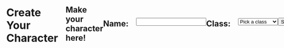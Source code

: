 ```yaml
---
permalink: /charactercreation
---
```

<head>
    <style>
        .candle {
            max-width: 100%;
        }
        .charactercreation {
            display: flex;
            align-items: center;
        }
        .bigtitle {
            flex: 1;
            margin-right: 20px;
        }
        .mediumtitle {
            flex: 1;
            margin-right: 20px;
        }
        .smalltitle {
            flex: 1;
            margin-right: 20px;
        }
        #table {
            display: none;
        }
    </style>
</head>
<body class="charactercreation">
    <!-- Failure Screen -->
    <h1 class="bigtitle">Create Your Character</h1>
    <h2 class="middletitle">Make your character here!</h2>
    <!-- Section 1: Name and class drop down selection -->
    <h2 class="smalltitle">Name:</h2>
    <input type="text" name="name" id="name" required><br>
    <h2 class="smalltitle">Class:</h2>
    <select id="class" name="class" onchange="showinfo()">
        <option value="">Pick a class</option>
        <option value="Knight">Knight</option>
        <option value="Mage">Mage</option>
        <option value="Rogue">Rogue</option>
        <option value="Shield Bearer">Shield Bearer</option>
        <option value="Grand Wizard">Grand Wizard</option>
    </select>
    <!-- Display data and image -->
    <div id="classInfo">
        <h3 id="class-description" class="class-details"></h3>
        <div id="table" class="class-details">
            <table>
                <thead>
                <tr>
                    <th>Class</th>
                    <th>Health</th>
                    <th>Attack</th>
                    <th>Range</th>
                    <th>Movement</th>
                </tr>
                </thead>
                <tbody id="result">
                <!-- Generated data goes here -->
                </tbody>
            </table>
        </div>
    </div>
    <!-- Submit button -->
    <br>
    <button class="buttons" onclick="submitinfo()">Submit</button>
    <img class="candle" src="https://i.postimg.cc/wj2FYHpM/candle-removebg-preview.png">
    <script>
        var uri;
            if (location.hostname === "localhost") {
                    uri = "http://localhost:8918";
            } else if (location.hostname === "127.0.0.1") {
                    uri = "http://127.0.0.1:8918";
            } else {
                    uri = "https://wrong.nighthawkcodingsociety.com";
            }
        const class_descriptions = {
            Knight: "You've selected the Knight class! Strong, loyal, and determined, this class features a balance between offense and defense.",
            Mage: "You've selected the Mage class! Intelligent and calm, this class features the ability to attack any space on the map at the cost of a lower health.",
            Rogue: "You've selected the Rogue class! Cunning and quick, this class features the ability to move multiple spaces at the cost of a lower health.",
            "Shield Bearer": "You've selected the Shield Bearer class! Sturdy and unwavering, this class features extra health.",
            "Grand Wizard": "You've selected the Grand Wizard class! This class is omnipotent, essentially unable to be beaten. Use this class for testing."
        }
        // Show info and fetch data to show it too
        function showinfo() {
            var selectedclass = document.getElementById("class").value;
            // var infodiv = document.getElementById("classInfo");
            // Hide all info divs initially
            // var allinfodivs = document.querySelectorAll(".class-details");
            // allinfodivs.forEach(function(div) {
            //     div.style.display = "none";
            // });
            // // Show the selected info div
            // var selectedinfodiv = document.getElementById(selectedclass + "-details");
            // if (selectedinfodiv) {
            //     selectedinfodiv.style.display = "block";
            // }
            var table = document.getElementById("table");
            if (table) {
                table.style.display = "block";
            }
            // Fetch stuff
            const url = uri + "/api/classes/";
            const options = {
                method: 'GET', // *GET, POST, PUT, DELETE, etc.
                mode: 'cors', // no-cors, *cors, same-origin
                cache: 'default', // *default, no-cache, reload, force-cache, only-if-cached
                credentials: 'include', // include, same-origin, omit
                headers: {
                    'Content-Type': 'application/json',
                },
            };
            const resultContainer = document.getElementById("result");
            fetch(url, options)
                // response is a RESTful "promise" on any successful fetch
                .then(response => {
                // check for response errors and display
                if (response.status !== 200) {
                    const errorMsg = 'Database response error: ' + response.status;
                    console.log(errorMsg);
                    const tr = document.createElement("tr");
                    const td = document.createElement("td");
                    td.innerHTML = errorMsg;
                    tr.appendChild(td);
                    resultContainer.appendChild(tr);
                    return;
                }
                // valid response will contain JSON data
                response.json().then(data => {
                    console.log(data);
                    const just_current_class = data.filter(obj => obj.classname === selectedclass);
                    console.log(just_current_class);
                    console.log(selectedclass);
                    for (const row of just_current_class) {
                        // tr and td build out for each row
                        const tr = document.createElement("tr");
                        const classname = document.createElement("td");
                        const health = document.createElement("td");
                        const attack = document.createElement("td");
                        const range = document.createElement("td");
                        const movement = document.createElement("td");
                        // data is specific to the API
                        classname.innerHTML = row.classname; 
                        health.innerHTML = row.health; 
                        attack.innerHTML = row.attack;
                        range.innerHTML = row.range;
                        movement.innerHTML = row.movement;
                        // this builds td's into tr
                        tr.appendChild(classname);
                        tr.appendChild(health);
                        tr.appendChild(attack);
                        tr.appendChild(range);
                        tr.appendChild(movement);
                        // Remove the old rows
                        resultContainer.innerHTML = '';
                        // Append the row to table
                        resultContainer.appendChild(tr);
                        // if (range.innerHTML = true) {
                        //     range.innerHTML = 1
                        // }
                        // else {
                        //     range.innerHTML = 0
                        // }
                        // if (movement.innerHTML = true) {
                        //     movement.innerHTML = 1
                        // }
                        // else {
                        //     movement.innerHTML = 0
                        // }
                    }
                })
                // Show the description
                const classDetailContainer = document.getElementById("class-description");
                classDetailContainer.innerHTML = class_descriptions[selectedclass];
            })
            // Catch fetch errors
            .catch(err => {
                console.error(err);
                const tr = document.createElement("tr");
                const td = document.createElement("td");
                td.innerHTML = err + ": " + url;
                tr.appendChild(td);
                resultContainer.appendChild(tr);
            });
        };
        function submitinfo() {
            const url = uri + "/api/currentchar/";
            // get class information from table (which should be updated with the get request)
            var table = document.getElementById("result");
            var row = table.getElementsByTagName("tr");
            var cells = row[0].getElementsByTagName("td");
            const body = {
                name: document.getElementById("name").value,
                classname: cells[0].innerText,
                health: cells[1].innerText,
                attack: cells[2].innerText,
                range: cells[3].innerText,
                movement: cells[4].innerText
            };
            const AuthOptions = {
                mode: 'cors', // no-cors, *cors, same-origin
                credentials: 'include', // include, same-origin, omit
                headers: {
                    'Content-Type': 'application/json',
                },
                method: 'PUT', // Override the method property
                cache: 'no-cache', // Set the cache property
                body: JSON.stringify(body)
            };
            // fetch the API
            fetch(url, AuthOptions)
            // response is a RESTful "promise" on any successful fetch
            .then(response => {
                // check for response errors and display
                if (response.status !== 200) {
                    // window.location.href = "{{site.baseurl}}/authorizationfail"; *update with link for error
                    return;
                }
                // valid response will contain JSON data
                response.json().then(data => {
                    window.location.href='{{site.baseurl}}/gamescreen'
                })
            })
            // catch fetch errors (ie ACCESS to server blocked)
            .catch(err => {
            console.log(err)
            });
        }
        window.submitinfo = submitinfo;
    </script>
</body>